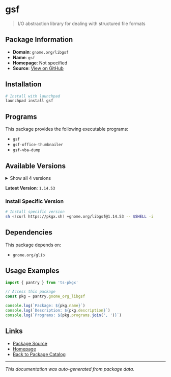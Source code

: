 # gsf

> I/O abstraction library for dealing with structured file formats

## Package Information

- **Domain**: `gnome.org/libgsf`
- **Name**: `gsf`
- **Homepage**: Not specified
- **Source**: [View on GitHub](https://github.com/pkgxdev/pantry/tree/main/projects/gnome.org/libgsf/package.yml)

## Installation

```bash
# Install with launchpad
launchpad install gsf
```

## Programs

This package provides the following executable programs:

- `gsf`
- `gsf-office-thumbnailer`
- `gsf-vba-dump`

## Available Versions

<details>
<summary>Show all 4 versions</summary>

- `1.14.53`, `1.14.52`, `1.14.51`, `1.14.50`

</details>

**Latest Version**: `1.14.53`

### Install Specific Version

```bash
# Install specific version
sh <(curl https://pkgx.sh) +gnome.org/libgsf@1.14.53 -- $SHELL -i
```

## Dependencies

This package depends on:

- `gnome.org/glib`

## Usage Examples

```typescript
import { pantry } from 'ts-pkgx'

// Access this package
const pkg = pantry.gnome_org_libgsf

console.log(`Package: ${pkg.name}`)
console.log(`Description: ${pkg.description}`)
console.log(`Programs: ${pkg.programs.join(', ')}`)
```

## Links

- [Package Source](https://github.com/pkgxdev/pantry/tree/main/projects/gnome.org/libgsf/package.yml)
- [Homepage](#)
- [Back to Package Catalog](../package-catalog.md)

---

*This documentation was auto-generated from package data.*
